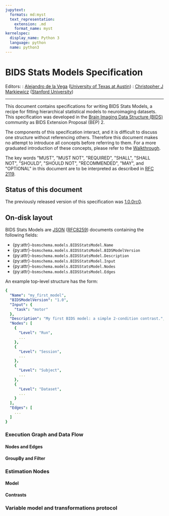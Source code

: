 ```yaml
---
jupytext:
  formats: md:myst
  text_representation:
    extension: .md
    format_name: myst
kernelspec:
  display_name: Python 3
  language: python
  name: python3
---
```


# BIDS Stats Models Specification

Editors:
: [Alejandro de la Vega][] ([University of Texas at Austin][])
: [Christopher J Markiewicz][] ([Stanford University][])

---

This document contains specifications for writing BIDS Stats Models, a recipe for fitting
hierarchical statistical models to neuroimaging datasets.
This specification was developed in the [Brain Imaging Data Structure (BIDS)][BIDS] community
as BIDS Extension Proposal (BEP) 2.

The components of this specification interact,
and it is difficult to discuss one structure without referencing others.
Therefore this document makes no attempt to introduce all concepts before referring to them.
For a more graduated introduction of these concepts, please refer to the [Walkthrough](walkthrough-intro).

The key words "MUST", "MUST NOT", "REQUIRED", "SHALL", "SHALL
NOT", "SHOULD", "SHOULD NOT", "RECOMMENDED",  "MAY", and
"OPTIONAL" in this document are to be interpreted as described in
[RFC 2119].

## Status of this document

<!-- Note here the current version of the specification, once released. -->
<!--
The current released version of this specification is 1.0.
-->
The previously released version of this specification was [1.0.0rc0][].

## On-disk layout

BIDS Stats Models are [JSON][] ([RFC8259][]) documents containing the following fields:

* {py:attr}`~bsmschema.models.BIDSStatsModel.Name`
* {py:attr}`~bsmschema.models.BIDSStatsModel.BIDSModelVersion`
* {py:attr}`~bsmschema.models.BIDSStatsModel.Description`
* {py:attr}`~bsmschema.models.BIDSStatsModel.Input`
* {py:attr}`~bsmschema.models.BIDSStatsModel.Nodes`
* {py:attr}`~bsmschema.models.BIDSStatsModel.Edges`

An example top-level structure has the form:

```YAML
{
  "Name": "my_first_model",
  "BIDSModelVersion": "1.0",
  "Input": {
    "task": "motor"
  },
  "Description": "My first BIDS model: a simple 2-condition contrast.",
  "Nodes": [
    {
      "Level": "Run",
      ...
    },
    {
      "Level": "Session",
      ...
    },
    {
      "Level": "Subject",
      ...
    },
    {
      "Level": "Dataset",
      ...
    }
  ],
  "Edges": [
    ...
  ]
}
```

### Execution Graph and Data Flow

#### Nodes and Edges

#### GroupBy and Filter

### Estimation Nodes

#### Model

#### Contrasts

### Variable model and transformations protocol


<!-- Markdown link definitions -->

[1.0.0rc0]: https://docs.google.com/document/d/1IthJC7rZw_fUK7Qka4mHxSjndyrvKKRoJcvll7XQN08/edit
[BIDS]: https://bids.neuroimaging.io/
[JSON]: https://www.json.org/json-en.html
[RFC8259]: https://datatracker.ietf.org/doc/html/rfc8259
[RFC 2119]: https://datatracker.ietf.org/doc/html/rfc2119
[Alejandro de la Vega]: https://orcid.org/0000-0001-9062-3778
[University of Texas at Austin]: https://www.utexas.edu/
[Christopher J Markiewicz]: https://orcid.org/0000-0002-6533-164X
[Stanford University]: https://www.stanford.edu
